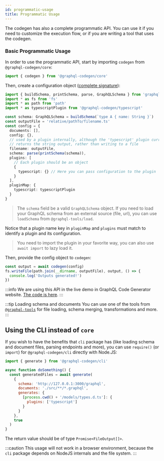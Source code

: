 ```yaml
---
id: programmatic-usage
title: Programmatic Usage
---
```


The codegen has also a complete programmatic API. You can use it if you need to customize the execution flow, or if you are writing a tool that uses the codegen.

### Basic Programmatic Usage

In order to use the programmatic API, start by importing `codegen` from `@graphql-codegen/core`:

```ts
import { codegen } from '@graphql-codegen/core'
```

Then, create a configuration object ([complete signature](https://github.com/dotansimha/graphql-code-generator/blob/master/packages/graphql-codegen-core/src/codegen.ts#L7-L16)):

```ts
import { buildSchema, printSchema, parse, GraphQLSchema } from 'graphql'
import * as fs from 'fs'
import * as path from 'path'
import * as typescriptPlugin from '@graphql-codegen/typescript'

const schema: GraphQLSchema = buildSchema(`type A { name: String }`)
const outputFile = 'relative/pathTo/filename.ts'
const config = {
  documents: [],
  config: {},
  // used by a plugin internally, although the 'typescript' plugin currently
  // returns the string output, rather than writing to a file
  filename: outputFile,
  schema: parse(printSchema(schema)),
  plugins: [
    // Each plugin should be an object
    {
      typescript: {} // Here you can pass configuration to the plugin
    }
  ],
  pluginMap: {
    typescript: typescriptPlugin
  }
}
```

> The `schema` field be a valid `GraphQLSchema` object. If you need to load your GraphQL schema from an external source (file, url), you can use `loadSchema` from `@graphql-tools/load`.

Notice that a plugin name key in `pluginMap` and `plugins` must match to identify a plugin and its configuration.

> You need to import the plugin in your favorite way, you can also use `await import` to lazy load it.

Then, provide the config object to `codegen`:

```ts
const output = await codegen(config)
fs.writeFile(path.join(__dirname, outputFile), output, () => {
  console.log('Outputs generated!')
})
```

:::info
We are using this API in the live demo in GraphQL Code Generator website. [The code is here](https://github.com/dotansimha/graphql-code-generator/blob/master/website/src/components/live-demo/generate.js).
:::

:::tip Loading schema and documents
You can use one of the tools from [`@graphql-tools`](https://github.com/ardatan/graphql-tools) for file loading, schema merging, transformations and more.
:::

## Using the CLI instead of `core`

If you wish to have the benefits that `cli` package has (like loading schema and document files, parsing endpoints and more), you can use `require()` (or `import`) for `@graphql-codegen/cli` directly with Node.JS:

```js
import { generate } from '@graphql-codegen/cli'

async function doSomething() {
  const generatedFiles = await generate(
    {
      schema: 'http://127.0.0.1:3000/graphql',
      documents: './src/**/*.graphql',
      generates: {
        [process.cwd() + '/models/types.d.ts']: {
          plugins: ['typescript']
        }
      }
    },
    true
  )
}
```

The return value should be of type `Promise<FileOutput[]>`.

:::caution
This usage will not work in a browser environment, because the `cli` package depends on NodeJS internals and the file system.
:::
